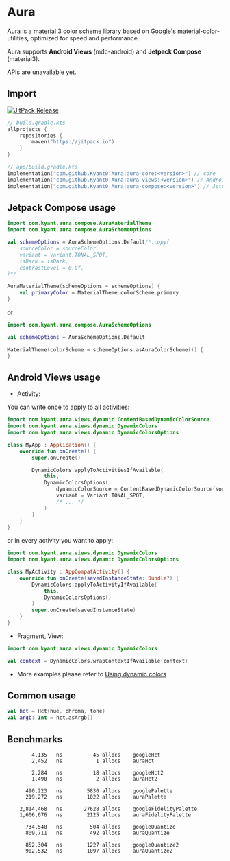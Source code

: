 # Aura

Aura is a material 3 color scheme library based on Google's material-color-utilities,
optimized for speed and performance.

Aura supports **Android Views** (mdc-android) and **Jetpack Compose** (material3).

APIs are unavailable yet.

## Import

[![JitPack Release](https://jitpack.io/v/Kyant0/aura.svg)](https://jitpack.io/#Kyant0/Aura)

```kotlin
// build.gradle.kts
allprojects {
    repositories {
        maven("https://jitpack.io")
    }
}

// app/build.gradle.kts
implementation("com.github.Kyant0.Aura:aura-core:<version>") // core
implementation("com.github.Kyant0.Aura:aura-views:<version>") // Android Views
implementation("com.github.Kyant0.Aura:aura-compose:<version>") // Jetpack Compose
```

## Jetpack Compose usage

```kotlin
import com.kyant.aura.compose.AuraMaterialTheme
import com.kyant.aura.compose.AuraSchemeOptions

val schemeOptions = AuraSchemeOptions.Default/*.copy(
    sourceColor = sourceColor,
    variant = Variant.TONAL_SPOT,
    isDark = isDark,
    contrastLevel = 0.0f,
)*/

AuraMaterialTheme(schemeOptions = schemeOptions) {
    val primaryColor = MaterialTheme.colorScheme.primary
}
```

or

```kotlin
import com.kyant.aura.compose.AuraSchemeOptions

val schemeOptions = AuraSchemeOptions.Default

MaterialTheme(colorScheme = schemeOptions.asAuraColorScheme()) {
}
```

## Android Views usage

* Activity:

You can write once to apply to all activities:

```kotlin
import com.kyant.aura.views.dynamic.ContentBasedDynamicColorSource
import com.kyant.aura.views.dynamic.DynamicColors
import com.kyant.aura.views.dynamic.DynamicColorsOptions

class MyApp : Application() {
    override fun onCreate() {
        super.onCreate()

        DynamicColors.applyToActivitiesIfAvailable(
            this,
            DynamicColorsOptions(
                dynamicColorSource = ContentBasedDynamicColorSource(sourceColor),
                variant = Variant.TONAL_SPOT,
                /* ... */
            )
        )
    }
}
```

or in every activity you want to apply:

```kotlin
import com.kyant.aura.views.dynamic.DynamicColors
import com.kyant.aura.views.dynamic.DynamicColorsOptions

class MyActivity : AppCompatActivity() {
    override fun onCreate(savedInstanceState: Bundle?) {
        DynamicColors.applyToActivityIfAvailable(
            this,
            DynamicColorsOptions()
        )
        super.onCreate(savedInstanceState)
    }
}
```

* Fragment, View:

```kotlin
import com.kyant.aura.views.dynamic.DynamicColors

val context = DynamicColors.wrapContextIfAvailable(context)
```

* More examples please refer
  to [Using dynamic colors](https://github.com/material-components/material-components-android/blob/master/docs/theming/Color.md#using-dynamic-colors)

## Common usage

```kotlin
val hct = Hct(hue, chroma, tone)
val argb: Int = hct.asArgb()
```

## Benchmarks

```
        4,135   ns          45 allocs    googleHct
        2,452   ns           1 allocs    auraHct

        2,284   ns          18 allocs    googleHct2
        1,490   ns           2 allocs    auraHct2

      490,223   ns        5830 allocs    googlePalette
      219,272   ns        1022 allocs    auraPalette

    2,814,468   ns       27628 allocs    googleFidelityPalette
    1,606,676   ns        2125 allocs    auraFidelityPalette

      734,548   ns         504 allocs    googleQuantize
      809,711   ns         492 allocs    auraQuantize

      852,304   ns        1227 allocs    googleQuantize2
      902,532   ns        1097 allocs    auraQuantize2
```
